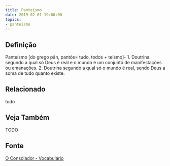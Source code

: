 ```yaml
---
title: Panteísmo
date: 2019-02-01 19:00:00
topics:
- panteismo
---
```


## Definição
Panteísmo [do grego pân, pantós= tudo, todos + teísmo]- 1. Doutrina segundo a
qual só Deus é real e o mundo é um conjunto de manifestações ou emanações. 2.
Doutrina segundo a qual só o mundo é real, sendo Deus a soma de tudo quanto
existe.

## Relacionado
todo

## Veja Também
TODO

## Fonte
[O Consolador - Vocabulário](http://www.oconsolador.com.br/linkfixo/vocabulario/principal.html)
